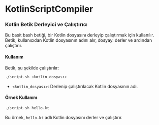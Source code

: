 # KotlinScriptCompiler

### Kotlin Betik Derleyici ve Çalıştırıcı

Bu basit bash betiği, bir Kotlin dosyasını derleyip çalıştırmak için kullanılır. Betik, kullanıcıdan Kotlin dosyasının adını alır, dosyayı derler ve ardından çalıştırır.

#### Kullanım

Betik, şu şekilde çalıştırılır:

```bash
./script.sh <kotlin_dosyası>
```

- `<kotlin_dosyası>`: Derlenip çalıştırılacak Kotlin dosyasının adı.

#### Örnek Kullanım

```bash
./script.sh hello.kt
```

Bu örnek, `hello.kt` adlı Kotlin dosyasını derler ve çalıştırır.
